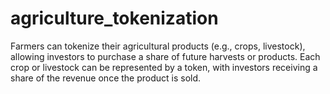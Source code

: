 # agriculture_tokenization
Farmers can tokenize their agricultural products (e.g., crops, livestock), allowing investors to purchase a share of future harvests or products.
Each crop or livestock can be represented by a token, with investors receiving a share of the revenue once the product is sold.
